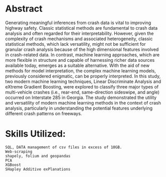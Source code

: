 # Abstract

Generating meaningful inferences from crash data is vital to improving highway safety. Classic statistical methods are fundamental to crash data analysis and often regarded for their interpretability. However, given the complexity of crash mechanisms and associated heterogeneity, classic statistical methods, which lack versatility, might not be sufficient for granular crash analysis because of the high dimensional features involved in crash-related data. In contrast, machine learning approaches, which are more flexible in structure and capable of harnessing richer data sources available today, emerges as a suitable alternative. With the aid of new methods for model interpretation, the complex machine learning models, previously considered enigmatic, can be properly interpreted. In this study, two modern machine learning techniques, Linear Discriminate Analysis and eXtreme Gradient Boosting, were explored to classify three major types of multi-vehicle crashes (i.e., rear-end, same-direction sideswipe, and angle) occurred on Interstate 285 in Georgia. The study demonstrated the utility and versatility of modern machine learning methods in the context of crash analysis, particularly in understanding the potential features underlying different crash patterns on freeways.

# Skills Utilized:

    SQL, DATA management of csv files in excess of 10GB.
    Web-scraping
    shapely, folium and geopandas
    PCA
    XGBoost
    SHapley Additive exPlanations
